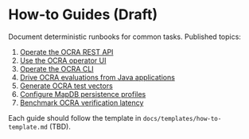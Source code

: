 # How-to Guides (Draft)

Document deterministic runbooks for common tasks. Published topics:

1. [Operate the OCRA REST API](use-ocra-rest-operations.md)
2. [Use the OCRA operator UI](use-ocra-operator-ui.md)
3. [Operate the OCRA CLI](use-ocra-cli-operations.md)
4. [Drive OCRA evaluations from Java applications](use-ocra-from-java.md)
5. [Generate OCRA test vectors](generate-ocra-test-vectors.md)
6. [Configure MapDB persistence profiles](configure-persistence-profiles.md)
7. [Benchmark OCRA verification latency](benchmark-ocra-verification.md)

Each guide should follow the template in `docs/templates/how-to-template.md` (TBD).
